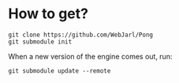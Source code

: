 # How to get?

    git clone https://github.com/WebJarl/Pong
	git submodule init

When a new version of the engine comes out, run:

	git submodule update --remote
